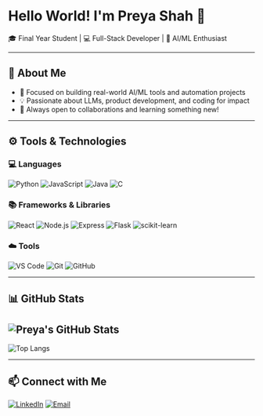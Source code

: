 # Hello World! I'm Preya Shah 👋

🎓 Final Year Student | 💻 Full-Stack Developer | 🤖 AI/ML Enthusiast


---

## 🧠 About Me
- 🎯 Focused on building real-world AI/ML tools and automation projects
- 💡 Passionate about LLMs, product development, and coding for impact
- 🚀 Always open to collaborations and learning something new!

---

## ⚙️ Tools & Technologies

### 💻 Languages
![Python](https://img.shields.io/badge/-Python-blue?style=flat-square&logo=python)
![JavaScript](https://img.shields.io/badge/-JavaScript-yellow?style=flat-square&logo=javascript)
![Java](https://img.shields.io/badge/-Java-red?style=flat-square&logo=java)
![C](https://img.shields.io/badge/-C-00599C?style=flat-square&logo=cplusplus)

### 📚 Frameworks & Libraries
![React](https://img.shields.io/badge/-React-61DAFB?style=flat-square&logo=react)
![Node.js](https://img.shields.io/badge/-Node.js-339933?style=flat-square&logo=node.js)
![Express](https://img.shields.io/badge/-Express-black?style=flat-square&logo=express)
![Flask](https://img.shields.io/badge/-Flask-white?style=flat-square&logo=flask)
![scikit-learn](https://img.shields.io/badge/-scikit--learn-orange?style=flat-square)

### ☁️ Tools
![VS Code](https://img.shields.io/badge/-VS%20Code-blue?style=flat-square&logo=visual-studio-code)
![Git](https://img.shields.io/badge/-Git-F05032?style=flat-square&logo=git)
![GitHub](https://img.shields.io/badge/-GitHub-181717?style=flat-square&logo=github)

---

## 📊 GitHub Stats

![Preya's GitHub Stats](https://github-readme-stats.vercel.app/api?username=preyashah7&show_icons=true&theme=radical)
---
![Top Langs](https://github-readme-stats.vercel.app/api/top-langs/?username=preyashah7&layout=compact&theme=radical)

---

## 📫 Connect with Me

[![LinkedIn](https://img.shields.io/badge/-LinkedIn-blue?style=flat-square&logo=linkedin)](https://linkedin.com/in/your-link)
[![Email](https://img.shields.io/badge/-Email-red?style=flat-square&logo=gmail)](mailto:your@email.com)

